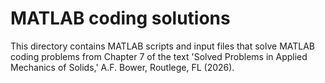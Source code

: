 # MATLAB coding solutions

This directory contains MATLAB scripts and input files that solve MATLAB coding problems from Chapter 7 of the text 'Solved Problems in Applied Mechanics of Solids,' A.F. Bower, Routlege, FL (2026).
